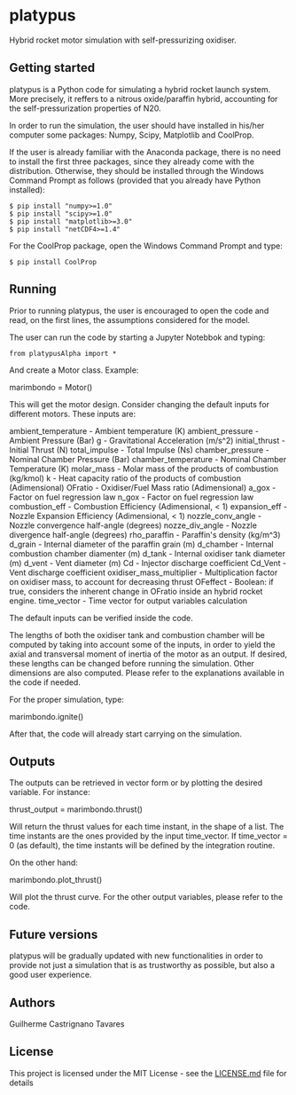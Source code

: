 # platypus

Hybrid rocket motor simulation with self-pressurizing oxidiser.

## Getting started

platypus is a Python code for simulating a hybrid rocket launch system. More precisely, it reffers to a nitrous oxide/paraffin hybrid, accounting for the self-pressurization properties of N20.

In order to run the simulation, the user should have installed in his/her computer some packages: Numpy, Scipy, Matplotlib and CoolProp.

If the user is already familiar with the Anaconda package, there is no need to install the first three packages, since they already come with the distribution. Otherwise, they should be installed through the  Windows Command Prompt as follows (provided that you already have Python installed):

```
$ pip install "numpy>=1.0"
$ pip install "scipy>=1.0"
$ pip install "matplotlib>=3.0"
$ pip install "netCDF4>=1.4"
```

For the CoolProp package, open the Windows Command Prompt and type:

```
$ pip install CoolProp
```

## Running

Prior to running platypus, the user is encouraged to open the code and read, on the first lines, the assumptions considered for the model. 

The user can run the code by starting a Jupyter Notebbok and typing:

```
from platypusAlpha import *
```
And create a Motor class. Example:

marimbondo = Motor()

This will get the motor design. Consider changing the default inputs for different motors. These inputs are:

ambient_temperature - Ambient temperature (K)
ambient_pressure - Ambient Pressure (Bar)
g - Gravitational Acceleration (m/s^2)
initial_thrust - Initial Thrust (N)
total_impulse - Total Impulse (Ns)
chamber_pressure - Nominal Chamber Pressure (Bar)
chamber_temperature - Nominal Chamber Temperature (K)
molar_mass - Molar mass of the products of combustion (kg/kmol)
k - Heat capacity ratio of the products of combustion (Adimensional)
OFratio - Oxidiser/Fuel Mass ratio (Adimensional)
a_gox - Factor on fuel regression law
n_gox - Factor on fuel regression law
combustion_eff - Combustion Efficiency (Adimensional, < 1)
expansion_eff - Nozzle Expansion Efficiency (Adimensional, < 1)
nozzle_conv_angle - Nozzle convergence half-angle (degrees)
nozze_div_angle - Nozzle divergence half-angle (degrees)
rho_paraffin - Paraffin's density (kg/m^3)
d_grain - Internal diameter of the paraffin grain (m)
d_chamber - Internal combustion chamber diamenter (m)
d_tank - Internal oxidiser tank diameter (m)
d_vent - Vent diameter (m)
Cd - Injector discharge coefficient
Cd_Vent - Vent discharge coefficient
oxidiser_mass_multiplier - Multiplication factor on oxidiser mass, to account for decreasing thrust
OFeffect    - Boolean: if true, considers the inherent change in OFratio inside an hybrid rocket engine.
time_vector - Time vector for output variables calculation

The default inputs can be verified inside the code.

The lengths of both the oxidiser tank and combustion chamber will be computed by taking into account some
of the inputs, in order to yield the axial and transversal moment of inertia of the motor as an output.
If desired, these lengths can be changed before running the simulation. Other dimensions are also computed.
Please refer to the explanations available in the code if needed.

For the proper simulation, type:

marimbondo.ignite()

After that, the code will already start carrying on the simulation.

## Outputs

The outputs can be retrieved in vector form or by plotting the desired variable. For instance:

thrust_output = marimbondo.thrust()

Will return the thrust values for each time instant, in the shape of a list. The time instants are
the ones provided by the input time_vector. If time_vector = 0 (as default), the time instants will 
be defined by the integration routine. 

On the other hand:

marimbondo.plot_thrust()

Will plot the thrust curve. For the other output variables, please refer to the code.

## Future versions

platypus will be gradually updated with new functionalities in order to provide not just a simulation that is as trustworthy as possible, but also a good user experience.

## Authors

Guilherme Castrignano Tavares

## License

This project is licensed under the MIT License - see the [LICENSE.md](https://github.com/guilhermemd11/platypus/blob/master/LICENSE) file for details
